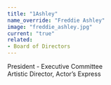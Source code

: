 ```yaml
---
title: "1Ashley"
name_override: "Freddie Ashley"
image: "freddie_ashley.jpg"
current: "true"
related:
- Board of Directors
---
```


President - Executive Committee\
Artistic Director, Actor’s Express
